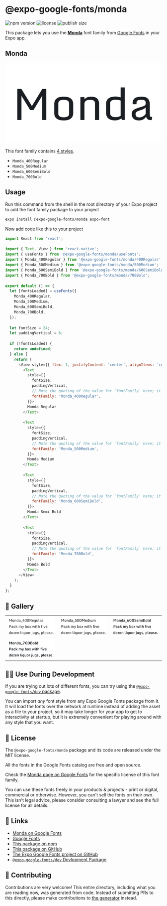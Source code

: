 # @expo-google-fonts/monda

![npm version](https://flat.badgen.net/npm/v/@expo-google-fonts/monda)
![license](https://flat.badgen.net/github/license/expo/google-fonts)
![publish size](https://flat.badgen.net/packagephobia/install/@expo-google-fonts/monda)

This package lets you use the [**Monda**](https://fonts.google.com/specimen/Monda) font family from [Google Fonts](https://fonts.google.com/) in your Expo app.

## Monda

![Monda](./font-family.png)

This font family contains [4 styles](#-gallery).

- `Monda_400Regular`
- `Monda_500Medium`
- `Monda_600SemiBold`
- `Monda_700Bold`

## Usage

Run this command from the shell in the root directory of your Expo project to add the font family package to your project
```sh
expo install @expo-google-fonts/monda expo-font
```

Now add code like this to your project
```js
import React from 'react';

import { Text, View } from 'react-native';
import { useFonts } from '@expo-google-fonts/monda/useFonts';
import { Monda_400Regular } from '@expo-google-fonts/monda/400Regular';
import { Monda_500Medium } from '@expo-google-fonts/monda/500Medium';
import { Monda_600SemiBold } from '@expo-google-fonts/monda/600SemiBold';
import { Monda_700Bold } from '@expo-google-fonts/monda/700Bold';

export default () => {
  let [fontsLoaded] = useFonts({
    Monda_400Regular,
    Monda_500Medium,
    Monda_600SemiBold,
    Monda_700Bold,
  });

  let fontSize = 24;
  let paddingVertical = 6;

  if (!fontsLoaded) {
    return undefined;
  } else {
    return (
      <View style={{ flex: 1, justifyContent: 'center', alignItems: 'center' }}>
        <Text
          style={{
            fontSize,
            paddingVertical,
            // Note the quoting of the value for `fontFamily` here; it expects a string!
            fontFamily: 'Monda_400Regular',
          }}>
          Monda Regular
        </Text>

        <Text
          style={{
            fontSize,
            paddingVertical,
            // Note the quoting of the value for `fontFamily` here; it expects a string!
            fontFamily: 'Monda_500Medium',
          }}>
          Monda Medium
        </Text>

        <Text
          style={{
            fontSize,
            paddingVertical,
            // Note the quoting of the value for `fontFamily` here; it expects a string!
            fontFamily: 'Monda_600SemiBold',
          }}>
          Monda Semi Bold
        </Text>

        <Text
          style={{
            fontSize,
            paddingVertical,
            // Note the quoting of the value for `fontFamily` here; it expects a string!
            fontFamily: 'Monda_700Bold',
          }}>
          Monda Bold
        </Text>
      </View>
    );
  }
};

```

## 🔡 Gallery


||||
|-|-|-|
|![Monda_400Regular](.//400Regular/Monda_400Regular.ttf.png)|![Monda_500Medium](.//500Medium/Monda_500Medium.ttf.png)|![Monda_600SemiBold](.//600SemiBold/Monda_600SemiBold.ttf.png)||
|![Monda_700Bold](.//700Bold/Monda_700Bold.ttf.png)||||


## 👩‍💻 Use During Development

If you are trying out lots of different fonts, you can try using the [`@expo-google-fonts/dev` package](https://github.com/expo/google-fonts/tree/master/font-packages/dev#readme).

You can import *any* font style from any Expo Google Fonts package from it. It will load the fonts
over the network at runtime instead of adding the asset as a file to your project, so it may take longer
for your app to get to interactivity at startup, but it is extremely convenient
for playing around with any style that you want.

## 📖 License

The `@expo-google-fonts/monda` package and its code are released under the MIT license.

All the fonts in the Google Fonts catalog are free and open source.

Check the [Monda page on Google Fonts](https://fonts.google.com/specimen/Monda) for the specific license of this font family.

You can use these fonts freely in your products & projects - print or digital, commercial or otherwise. However, you can't sell the fonts on their own. This isn't legal advice, please consider consulting a lawyer and see the full license for all details.

## 🔗 Links

- [Monda on Google Fonts](https://fonts.google.com/specimen/Monda)
- [Google Fonts](https://fonts.google.com/)
- [This package on npm](https://www.npmjs.com/package/@expo-google-fonts/monda)
- [This package on GitHub](https://github.com/expo/google-fonts/tree/master/font-packages/monda)
- [The Expo Google Fonts project on GitHub](https://github.com/expo/google-fonts)
- [`@expo-google-fonts/dev` Devlopment Package](https://github.com/expo/google-fonts/tree/master/font-packages/dev)

## 🤝 Contributing

Contributions are very welcome! This entire directory, including what you are reading now, was generated from code. Instead of submitting PRs to this directly, please make contributions to [the generator](https://github.com/expo/google-fonts/tree/master/packages/generator) instead.
